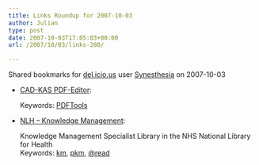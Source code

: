 ```yaml
---
title: Links Roundup for 2007-10-03
author: Julian
type: post
date: 2007-10-03T17:05:03+00:00
url: /2007/10/03/links-280/

---
```

Shared bookmarks for [del.icio.us][1] user  [Synesthesia][2] on 2007-10-03

  * [CAD-KAS PDF-Editor][3]:
  
       
    Keywords: [PDFTools][4]
  * [NLH &#8211; Knowledge Management][5]:
  
    Knowledge Management Specialist Library in the NHS National Library for Health   
    Keywords: [km][6], [pkm][7], [@read][8]

 [1]: https://del.icio.us/
 [2]: https://del.icio.us/synesthesia
 [3]: https://www.pdfeditor.net/ "https://www.pdfeditor.net/"
 [4]: https://del.icio.us/synesthesia/PDFTools
 [5]: https://www.library.nhs.uk/knowledgemanagement "https://www.library.nhs.uk/knowledgemanagement"
 [6]: https://del.icio.us/synesthesia/km
 [7]: https://del.icio.us/synesthesia/pkm
 [8]: https://del.icio.us/synesthesia/@read